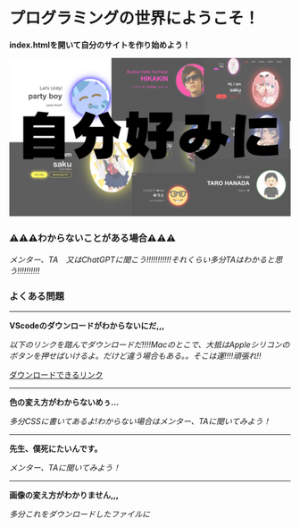 # プログラミングの世界にようこそ！

**index.htmlを開いて自分のサイトを作り始めよう！**

![HelloWorld](./welcome.png)

### ⚠️⚠️⚠️わからないことがある場合⚠️⚠️⚠️
*メンター、TA　又はChatGPTに聞こう!!!!!!!!!!!それくらい多分TAはわかると思う!!!!!!!!!!*

### よくある問題

---------------------------------


**VScodeのダウンロードがわからないにだ,,,**

*以下のリンクを踏んでダウンロードだ!!!!Macのとこで、大抵はAppleシリコンのボタンを押せばいけるよ。だけど違う場合もある。。そこは運!!!!頑張れ‼️*

[ダウンロードできるリンク](https://code.visualstudio.com/download)

---------------------------------


**色の変え方がわからないめぅ...**

*多分CSSに書いてあるよ!わからない場合はメンター、TAに聞いてみよう！*

---------------------------------

**先生、僕死にたいんです。**

*メンター、TAに聞いてみよう！*

---------------------------------

**画像の変え方がわかりません,,,**

*多分これをダウンロードしたファイルに*
